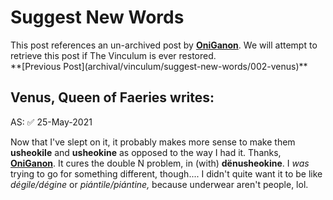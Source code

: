 # Suggest New Words

<aside class="notice">This post references an un-archived post by <strong><u>OniGanon</u></strong>. We will attempt to retrieve this post if The Vinculum is ever restored.</aside>
**[Previous Post](archival/vinculum/suggest-new-words/002-venus)**


## Venus, Queen of Faeries writes:

<aside>AS: ✅ 25-May-2021</aside>

Now that I've slept on it, it probably makes more sense to make them **usheokile** and **usheokine** as opposed to the way I had it. Thanks, **[OniGanon](contributors/oniganon)**. It cures the double N problem, in (with) **dënusheokine**. I *was* trying to go for something different, though.... I didn't quite want it to be like _dégile/dégine_ or _piántile/piántine,_ because underwear aren't people, lol.
